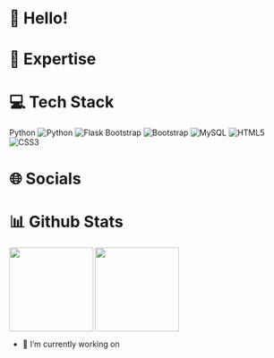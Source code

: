 # 👋 Hello!


# 🚀 Expertise


# 💻 Tech Stack
Python 	![Python](https://img.shields.io/badge/python-3670A0?style=for-the-badge&logo=python&logoColor=ffdd54) ![Flask](https://img.shields.io/badge/flask-%23000.svg?style=for-the-badge&logo=flask&logoColor=white) Bootstrap 	![Bootstrap](https://img.shields.io/badge/bootstrap-%238511FA.svg?style=for-the-badge&logo=bootstrap&logoColor=white) ![MySQL](https://img.shields.io/badge/mysql-%2300f.svg?style=for-the-badge&logo=mysql&logoColor=white) ![HTML5](https://img.shields.io/badge/html5-%23E34F26.svg?style=for-the-badge&logo=html5&logoColor=white) ![CSS3](https://img.shields.io/badge/css3-%231572B6.svg?style=for-the-badge&logo=css3&logoColor=white)

# 🌐 Socials


# 📊 Github Stats
<a href="https://github.com/felipern09/github-readme-stats">
  <img height=150 align="left" src="https://github-readme-stats.vercel.app/api?username=felipern09&show_icons=true&theme=dark&show_icons=true&rank_icon=github" />
</a>
<a href="https://github.com/felipern09/convoychat">
  <img height=150 align="end" src="https://github-readme-stats.vercel.app/api/top-langs/?username=felipern09&layout=compact&theme=dark&langs_count=8&card_width=120" />
</a>

- 🔭 I’m currently working on

